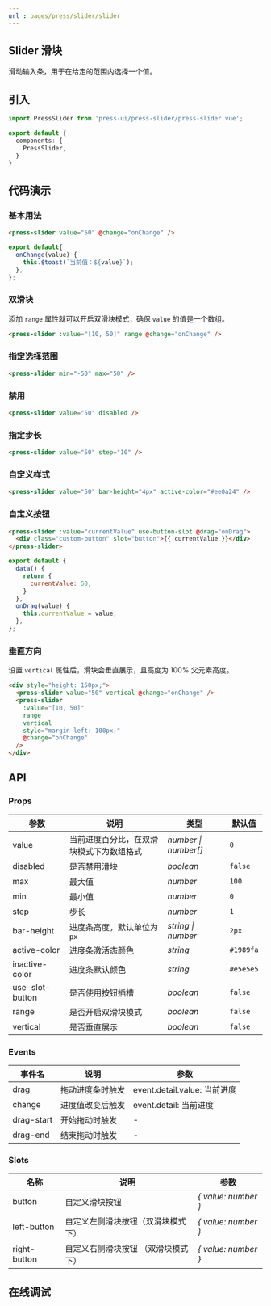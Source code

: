 ```yaml
---
url : pages/press/slider/slider
---
```


## Slider 滑块

滑动输入条，用于在给定的范围内选择一个值。



## 引入

```ts
import PressSlider from 'press-ui/press-slider/press-slider.vue';

export default {
  components: {
    PressSlider,
  }
}
```

## 代码演示

### 基本用法

```html
<press-slider value="50" @change="onChange" />
```

```js
export default{
  onChange(value) {
    this.$toast(`当前值：${value}`);
  },
};
```

### 双滑块

添加 `range` 属性就可以开启双滑块模式，确保 `value` 的值是一个数组。

```html
<press-slider :value="[10, 50]" range @change="onChange" />
```


### 指定选择范围

```html
<press-slider min="-50" max="50" />
```

### 禁用

```html
<press-slider value="50" disabled />
```

### 指定步长

```html
<press-slider value="50" step="10" />
```

### 自定义样式

```html
<press-slider value="50" bar-height="4px" active-color="#ee0a24" />
```

### 自定义按钮

```html
<press-slider :value="currentValue" use-button-slot @drag="onDrag">
  <div class="custom-button" slot="button">{{ currentValue }}</div>
</press-slider>
```

```js
export default {
  data() {
    return {
      currentValue: 50,
    }
  },
  onDrag(value) {
    this.currentValue = value;
  },
};
```

### 垂直方向

设置 `vertical` 属性后，滑块会垂直展示，且高度为 100% 父元素高度。

```html
<div style="height: 150px;">
  <press-slider value="50" vertical @change="onChange" />
  <press-slider
    :value="[10, 50]"
    range
    vertical
    style="margin-left: 100px;"
    @change="onChange"
  />
</div>
```


## API

### Props

| 参数            | 说明                                     | 类型                 | 默认值    |
| --------------- | ---------------------------------------- | -------------------- | --------- |
| value           | 当前进度百分比，在双滑块模式下为数组格式 | _number \| number[]_ | `0`       |
| disabled        | 是否禁用滑块                             | _boolean_            | `false`   |
| max             | 最大值                                   | _number_             | `100`     |
| min             | 最小值                                   | _number_             | `0`       |
| step            | 步长                                     | _number_             | `1`       |
| bar-height      | 进度条高度，默认单位为 `px`              | _string \| number_   | `2px`     |
| active-color    | 进度条激活态颜色                         | _string_             | `#1989fa` |
| inactive-color  | 进度条默认颜色                           | _string_             | `#e5e5e5` |
| use-slot-button | 是否使用按钮插槽                         | _boolean_            | `false`   |
| range           | 是否开启双滑块模式                       | _boolean_            | `false`   |
| vertical        | 是否垂直展示                             | _boolean_            | `false`   |

### Events

| 事件名     | 说明             | 参数                         |
| ---------- | ---------------- | ---------------------------- |
| drag       | 拖动进度条时触发 | event.detail.value: 当前进度 |
| change     | 进度值改变后触发 | event.detail: 当前进度       |
| drag-start | 开始拖动时触发   | -                            |
| drag-end   | 结束拖动时触发   | -                            |

### Slots

| 名称         | 说明                                | 参数                |
| ------------ | ----------------------------------- | ------------------- |
| button       | 自定义滑块按钮                      | _{ value: number }_ |
| left-button  | 自定义左侧滑块按钮（双滑块模式下）  | _{ value: number }_ |
| right-button | 自定义右侧滑块按钮 （双滑块模式下） | _{ value: number }_ |


## 在线调试

<debug-online />
